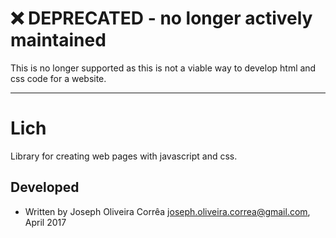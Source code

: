 # :x: **DEPRECATED** - no longer actively maintained
This is no longer supported as this is not a viable way to develop html and css code for a website.

---

# Lich
 Library for creating web pages with javascript and css.

## Developed 
 * Written by Joseph Oliveira Corrêa <joseph.oliveira.correa@gmail.com>, April 2017
